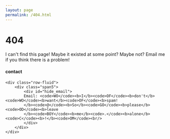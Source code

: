 ```yaml
---
layout: page
permalink: /404.html
---
```


# 404

I can't find this page! Maybe it existed at some point? Maybe not? Email me if you think there is a problem!

<div class="container">
<h4><a name="contact"></a>contact</h4>

    <div class="row-fluid">
        <div class="span5">
            <div id="hide_email">
            Email: <code>WO</code><b>I</b><code>OF</code><b>don't</b><code>WO</code><b>want</b><code>OF</code><b>spam!
            </b><code>@</code><b>So</b><code>GO</code><b>please</b><code>OD</code><b>leave
            </b><code>BOY</code><b>me</b><code>.</code><b>alone</b><code>C</code><b>!</b><code>OM</code><br/>
            </div>
        </div>
    </div>
</div>